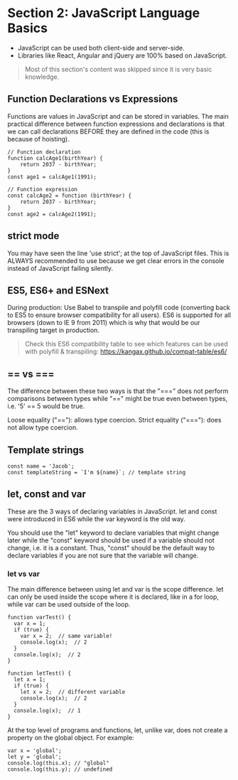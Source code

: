# Section 2: JavaScript Language Basics
* JavaScript can be used both client-side and server-side.
* Libraries like React, Angular and jQuery are 100% based on JavaScript.

> Most of this section's content was skipped since it is very basic knowledge.

## Function Declarations vs Expressions
Functions are values in JavaScript and can be stored in variables.
The main practical difference between function expressions and declarations is that we can call declarations BEFORE they are defined in the code (this is because of hoisting).
```JSX
// Function declaration
function calcAge1(birthYear) {
    return 2037 - birthYear;
}
const age1 = calcAge1(1991);

// Function expression
const calcAge2 = function (birthYear) {
    return 2037 - birthYear;
}
const age2 = calcAge2(1991);
```

## strict mode
You may have seen the line 'use strict'; at the top of JavaScript files. This is ALWAYS recommended to use because we get clear errors in the console instead of JavaScript failing silently.

## ES5, ES6+ and ESNext
During production: Use Babel to transpile and polyfill code (converting back to ES5 to ensure browser compatibility for all users). ES6 is supported for all browsers (down to IE 9 from 2011) which is why that would be our transpiling target in production.

> Check this ES6 compatibility table to see which features can be used with polyfill & transpiling: https://kangax.github.io/compat-table/es6/

## == vs ===
The difference between these two ways is that the "===" does not perform comparisons between types while "==" might be true even between types, i.e. '5' == 5 would be true.

Loose equality ("=="): allows type coercion.
Strict equality ("==="): does not allow type coercion.

## Template strings
```JSX
const name = 'Jacob';
const templateString = `I'm ${name}`; // template string
```

## let, const and var
These are the 3 ways of declaring variables in JavaScript. let and const were introduced in ES6 while the var keyword is the old way.

You should use the "let" keyword to declare variables that might change later while the "const" keyword should be used if a variable should not change, i.e. it is a constant. Thus, "const" should be the default way to declare variables if you are not sure that the variable will change.

### let vs var
The main difference between using let and var is the scope difference. let can only be used inside the scope where it is declared, like in a for loop, while var can be used outside of the loop.

```JSX
function varTest() {
  var x = 1;
  if (true) {
    var x = 2;  // same variable!
    console.log(x);  // 2
  }
  console.log(x);  // 2
}

function letTest() {
  let x = 1;
  if (true) {
    let x = 2;  // different variable
    console.log(x);  // 2
  }
  console.log(x);  // 1
}
```

At the top level of programs and functions, let, unlike var, does not create a property on the global object. For example:

```JSX
var x = 'global';
let y = 'global';
console.log(this.x); // "global"
console.log(this.y); // undefined
```
